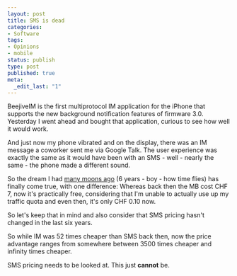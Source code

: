```yaml
---
layout: post
title: SMS is dead
categories:
- Software
tags:
- Opinions
- mobile
status: publish
type: post
published: true
meta:
  _edit_last: "1"
---
```

BeejiveIM is the first multiprotocol IM application for the iPhone that supports the new background notification features of firmware 3.0. Yesterday I went ahead and bought that application, curious to see how well it would work.

And just now my phone vibrated and on the display, there was an IM message a coworker sent me via Google Talk. The user experience was exactly the same as it would have been with an SMS - well - nearly the same - the phone made a different sound.

So the dream I had <a href="http://www.gnegg.ch/2003/03/just-like-sms-only-cheaper/">many moons ago</a> (6 years - boy - how time flies) has finally come true, with one difference: Whereas back then the MB cost CHF 7, now it's practically free, considering that I'm unable to actually use up my traffic quota and even then, it's only CHF 0.10 now.

So let's keep that in mind and also consider that SMS pricing hasn't changed in the last six years.

So while IM was 52 times cheaper than SMS back then, now the price advantage ranges from somewhere between 3500 times cheaper and infinity times cheaper.

SMS pricing needs to be looked at. This just <strong>cannot</strong> be.
